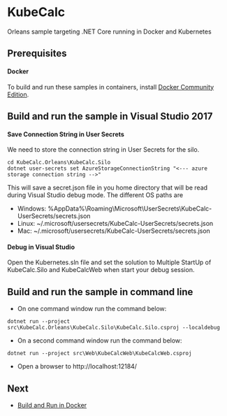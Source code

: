 # KubeCalc
Orleans sample targeting .NET Core running in Docker and Kubernetes

## Prerequisites

#### Docker
To build and run these samples in containers, install [Docker Community Edition](https://www.docker.com/community-edition).

## Build and run the sample in Visual Studio 2017

#### Save Connection String in User Secrets
We need to store the connection string in User Secrets for the silo.

```
cd KubeCalc.Orleans\KubeCalc.Silo
dotnet user-secrets set AzureStorageConnectionString "<--- azure storage connection string -->"
```

This will save a secret.json file in you home directory that will be read during Visual Studio debug mode.  The different OS paths are

  - Windows: %AppData%\Roaming\Microsoft\UserSecrets\KubeCalc-UserSecrets/secrets.json
  - Linux: ~/.microsoft/usersecrets/KubeCalc-UserSecrets/secrets.json
  - Mac: ~/.microsoft/usersecrets/KubeCalc-UserSecrets/secrets.json

#### Debug in Visual Studio
Open the Kubernetes.sln file and set the solution to Multiple StartUp of KubeCalc.Silo and KubeCalcWeb when start your debug session.

## Build and run the sample in command line

- On one command window run the command below:
```
dotnet run --project src\KubeCalc.Orleans\KubeCalc.Silo\KubeCalc.Silo.csproj --localdebug
```

- On a second command window run the command below:
```
dotnet run --project src\Web\KubeCalcWeb\KubeCalcWeb.csproj
```
- Open a browser to http://localhost:12184/
## Next
- [Build and Run in Docker](Docker.md)
